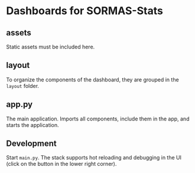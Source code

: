 # Dashboards for SORMAS-Stats

## assets

Static assets must be included here.

## layout

To organize the components of the dashboard, they are grouped in the `layout` folder.

## app.py

The main application. Imports all components, include them in the app, and starts the application.

## Development

Start `main.py`. The stack supports hot reloading and debugging in the UI (click on the button in the lower right
corner).  